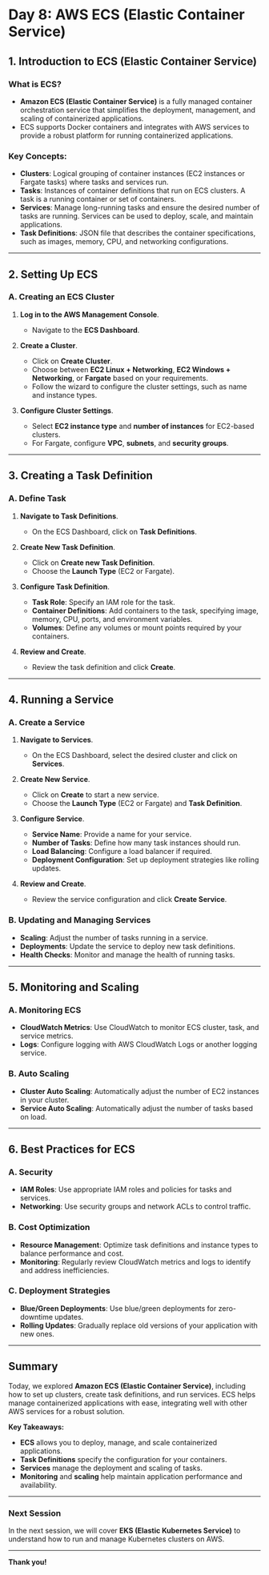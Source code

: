 # Day 8: AWS ECS (Elastic Container Service)

## 1. Introduction to ECS (Elastic Container Service)

### What is ECS?
- **Amazon ECS (Elastic Container Service)** is a fully managed container orchestration service that simplifies the deployment, management, and scaling of containerized applications.
- ECS supports Docker containers and integrates with AWS services to provide a robust platform for running containerized applications.

### Key Concepts:
- **Clusters**: Logical grouping of container instances (EC2 instances or Fargate tasks) where tasks and services run.
- **Tasks**: Instances of container definitions that run on ECS clusters. A task is a running container or set of containers.
- **Services**: Manage long-running tasks and ensure the desired number of tasks are running. Services can be used to deploy, scale, and maintain applications.
- **Task Definitions**: JSON file that describes the container specifications, such as images, memory, CPU, and networking configurations.

---

## 2. Setting Up ECS

### A. Creating an ECS Cluster
1. **Log in to the AWS Management Console**.
   - Navigate to the **ECS Dashboard**.

2. **Create a Cluster**.
   - Click on **Create Cluster**.
   - Choose between **EC2 Linux + Networking**, **EC2 Windows + Networking**, or **Fargate** based on your requirements.
   - Follow the wizard to configure the cluster settings, such as name and instance types.

3. **Configure Cluster Settings**.
   - Select **EC2 instance type** and **number of instances** for EC2-based clusters.
   - For Fargate, configure **VPC**, **subnets**, and **security groups**.

---

## 3. Creating a Task Definition

### A. Define Task
1. **Navigate to Task Definitions**.
   - On the ECS Dashboard, click on **Task Definitions**.

2. **Create New Task Definition**.
   - Click on **Create new Task Definition**.
   - Choose the **Launch Type** (EC2 or Fargate).

3. **Configure Task Definition**.
   - **Task Role**: Specify an IAM role for the task.
   - **Container Definitions**: Add containers to the task, specifying image, memory, CPU, ports, and environment variables.
   - **Volumes**: Define any volumes or mount points required by your containers.

4. **Review and Create**.
   - Review the task definition and click **Create**.

---

## 4. Running a Service

### A. Create a Service
1. **Navigate to Services**.
   - On the ECS Dashboard, select the desired cluster and click on **Services**.

2. **Create New Service**.
   - Click on **Create** to start a new service.
   - Choose the **Launch Type** (EC2 or Fargate) and **Task Definition**.

3. **Configure Service**.
   - **Service Name**: Provide a name for your service.
   - **Number of Tasks**: Define how many task instances should run.
   - **Load Balancing**: Configure a load balancer if required.
   - **Deployment Configuration**: Set up deployment strategies like rolling updates.

4. **Review and Create**.
   - Review the service configuration and click **Create Service**.

### B. Updating and Managing Services
- **Scaling**: Adjust the number of tasks running in a service.
- **Deployments**: Update the service to deploy new task definitions.
- **Health Checks**: Monitor and manage the health of running tasks.

---

## 5. Monitoring and Scaling

### A. Monitoring ECS
- **CloudWatch Metrics**: Use CloudWatch to monitor ECS cluster, task, and service metrics.
- **Logs**: Configure logging with AWS CloudWatch Logs or another logging service.

### B. Auto Scaling
- **Cluster Auto Scaling**: Automatically adjust the number of EC2 instances in your cluster.
- **Service Auto Scaling**: Automatically adjust the number of tasks based on load.

---

## 6. Best Practices for ECS

### A. Security
- **IAM Roles**: Use appropriate IAM roles and policies for tasks and services.
- **Networking**: Use security groups and network ACLs to control traffic.

### B. Cost Optimization
- **Resource Management**: Optimize task definitions and instance types to balance performance and cost.
- **Monitoring**: Regularly review CloudWatch metrics and logs to identify and address inefficiencies.

### C. Deployment Strategies
- **Blue/Green Deployments**: Use blue/green deployments for zero-downtime updates.
- **Rolling Updates**: Gradually replace old versions of your application with new ones.

---

## Summary
Today, we explored **Amazon ECS (Elastic Container Service)**, including how to set up clusters, create task definitions, and run services. ECS helps manage containerized applications with ease, integrating well with other AWS services for a robust solution.

**Key Takeaways:**
- **ECS** allows you to deploy, manage, and scale containerized applications.
- **Task Definitions** specify the configuration for your containers.
- **Services** manage the deployment and scaling of tasks.
- **Monitoring** and **scaling** help maintain application performance and availability.

---

### Next Session
In the next session, we will cover **EKS (Elastic Kubernetes Service)** to understand how to run and manage Kubernetes clusters on AWS.

---

**Thank you!**
